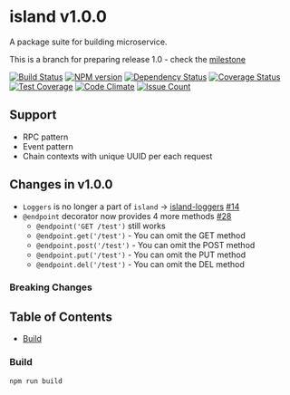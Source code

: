 # island v1.0.0

A package suite for building microservice.

This is a branch for preparing release 1.0 - check the [milestone](https://github.com/spearhead-ea/island/milestone/1)


[![Build Status](https://api.travis-ci.org/spearhead-ea/island.svg?branch=release-1.0)](https://travis-ci.org/spearhead-ea/island)
[![NPM version](https://badge.fury.io/js/island.svg)](http://badge.fury.io/js/island)
[![Dependency Status](https://david-dm.org/spearhead-ea/island/status.svg)](https://david-dm.org/spearhead-ea/island)
[![Coverage Status](https://coveralls.io/repos/github/spearhead-ea/island/badge.svg?branch=release-1.0)](https://coveralls.io/github/spearhead-ea/island?branch=release-1.0)
[![Test Coverage](https://codeclimate.com/github/spearhead-ea/island/badges/coverage.svg)](https://codeclimate.com/github/spearhead-ea/island/coverage)
[![Code Climate](https://codeclimate.com/github/spearhead-ea/island/badges/gpa.svg)](https://codeclimate.com/github/spearhead-ea/island)
[![Issue Count](https://codeclimate.com/github/spearhead-ea/island/badges/issue_count.svg)](https://codeclimate.com/github/spearhead-ea/island)


## Support

- RPC pattern
- Event pattern
- Chain contexts with unique UUID per each request


## Changes in v1.0.0

- `Loggers` is no longer a part of `island` -> [island-loggers](https://github.com/spearhead-ea/island-loggers) [#14](https://github.com/spearhead-ea/island/issues/14)
- `@endpoint` decorator now provides 4 more methods [#28](https://github.com/spearhead-ea/island/issues/28)
  - `@endpoint('GET /test')` still works
  - `@endpoint.get('/test')` - You can omit the GET method
  - `@endpoint.post('/test')` - You can omit the POST method
  - `@endpoint.put('/test')` - You can omit the PUT method
  - `@endpoint.del('/test')` - You can omit the DEL method


### Breaking Changes



## Table of Contents
- [Build](#build)

### Build
    npm run build
